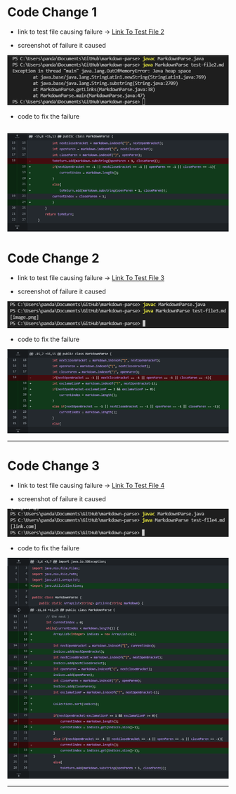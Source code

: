 # Code Change 1

- link to test file causing failure ->
[Link To Test File 2](https://github.com/HyperBlitzer/markdown-parse/blob/main/test-file2.md)

- screenshot of failure it caused

![error](testcase2error.png)

- code to fix the failure

![screenshot](fixtest2.png)
---

# Code Change 2

- link to test file causing failure ->
[Link To Test File 3](https://github.com/HyperBlitzer/markdown-parse/blob/main/test-file3.md)

- screenshot of failure it caused

![error](testcase3error.png)

- code to fix the failure

![screenshot2](fixtest3.png)

---

# Code Change 3

- link to test file causing failure ->
[Link To Test File 4](https://github.com/HyperBlitzer/markdown-parse/blob/main/test-file4.md)

- screenshot of failure it caused

![error](testcase4error.png)

- code to fix the failure

![screenshot3](fixtest4.png)

---
